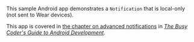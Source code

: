 This sample Android app demonstrates
a `Notification` that is local-only (not sent to Wear devices).

This app is covered in 
[the chapter on advanced notifications](https://commonsware.com/Android/previews/advanced-notifications)
in [*The Busy Coder's Guide to Android Development*](https://commonsware.com/Android/).

